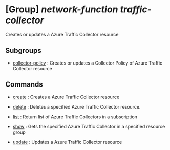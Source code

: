 # [Group] _network-function traffic-collector_

Creates or updates a Azure Traffic Collector resource

## Subgroups

- [collector-policy](/Commands/network-function/traffic-collector/collector-policy/readme.md)
: Creates or updates a Collector Policy of Azure Traffic Collector resource

## Commands

- [create](/Commands/network-function/traffic-collector/_create.md)
: Creates a Azure Traffic Collector resource

- [delete](/Commands/network-function/traffic-collector/_delete.md)
: Deletes a specified Azure Traffic Collector resource.

- [list](/Commands/network-function/traffic-collector/_list.md)
: Return list of Azure Traffic Collectors in a subscription

- [show](/Commands/network-function/traffic-collector/_show.md)
: Gets the specified Azure Traffic Collector in a specified resource group

- [update](/Commands/network-function/traffic-collector/_update.md)
: Updates a Azure Traffic Collector resource
